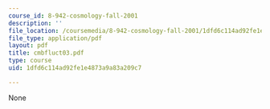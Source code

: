 ```yaml
---
course_id: 8-942-cosmology-fall-2001
description: ''
file_location: /coursemedia/8-942-cosmology-fall-2001/1dfd6c114ad92fe1e4873a9a83a209c7_cmbfluct03.pdf
file_type: application/pdf
layout: pdf
title: cmbfluct03.pdf
type: course
uid: 1dfd6c114ad92fe1e4873a9a83a209c7

---
```

None